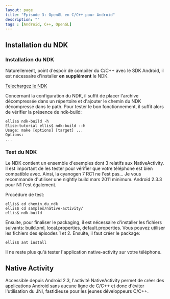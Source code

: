```yaml
---
layout: page
title: "Episode 3: OpenGL en C/C++ pour Android"
description: ""
tags : [Android, C++, OpenGL]
---
```



Installation du NDK
-------------------

### Installation du NDK

Naturellement, point d'espoir de compiler du C/C++ avec le SDK Android, il est nécessaire d'installer **en supplément** le NDK. 

[Telechargez le NDK](http://developer.android.com/sdk/ndk/index.html)

Concernant la configuration du NDK, il suffit de placer l'archive décompressée dans un répertoire et d'ajouter le chemin du NDK décompressé dans le path. Pour tester le bon fonctionnement, il suffit alors de vérifier la présence de ndk-build:

    ellis$ ndk-build -h
    Elise:tutorial ellis$ ndk-build --h
    Usage: make [options] [target] ...
    Options:
    ...

### Test du NDK

Le NDK contient un ensemble d'exemples dont 3 relatifs aux NativeActivity. Il est important de les tester pour vérifier que votre téléphone est bien compatible avec. Ainsi, la cyanogen 7 RC1 ne l'est pas... Je vous recommande d'utiliser une nightly build mars 2011 minimum. Android 2.3.3 pour N1 l'est également.

Procédure de test:

    ellis$ cd chemin_du_ndk
    ellis$ cd samples/native-activity/
    ellis$ ndk-build
    
Ensuite, pour finaliser le packaging, il est nécessaire d'installer les fichiers suivants: build.xml, local.properties, default.properties. Vous pouvez utiliser les fichiers des épisodes 1 et 2. Ensuite, il faut créer le package:

    ellis$ ant install

Il ne reste plus qu'à tester l'application native-activity sur votre téléphone.

Native Activity
---------------

Accessible depuis Android 2.3, l'activité NativeActivity permet de créer des applications Android sans aucune ligne de C/C++ et donc d'éviter l'utilisation du JNI, fastidieuse pour les jeunes développeurs C/C++.
